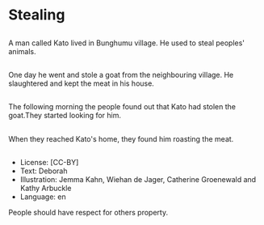 # Stealing

##
A man called Kato lived in
Bunghumu village. He used to steal
peoples' animals.

##
One day he went and stole a goat
from the neighbouring village. He
slaughtered and kept the meat in
his house.

##
The following morning the people
found out that Kato had stolen the
goat.They started looking for him.

##
When they reached Kato's home,
they found him roasting the meat.

##
* License: [CC-BY]
* Text: Deborah
* Illustration: Jemma Kahn, Wiehan de Jager, Catherine Groenewald and Kathy Arbuckle
* Language: en

People should have respect for
others property.
